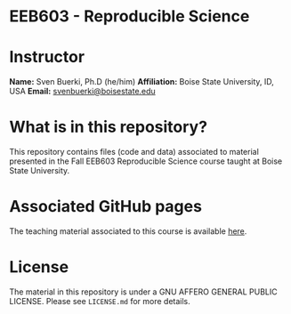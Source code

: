 # EEB603 - Reproducible Science

# Instructor

**Name:** Sven Buerki, Ph.D (he/him)
**Affiliation:** Boise State University, ID, USA
**Email:** svenbuerki@boisestate.edu

# What is in this repository?

This repository contains files (code and data) associated to material presented in the Fall EEB603 Reproducible Science course taught at Boise State University.

# Associated GitHub pages

The teaching material associated to this course is available [here](https://svenbuerki.github.io/EEB603_Reproducible_Science/).

# License

The material in this repository is under a GNU AFFERO GENERAL PUBLIC LICENSE. Please see `LICENSE.md` for more details.